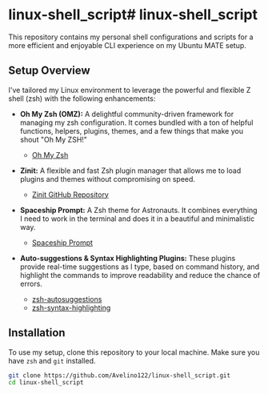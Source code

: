 # linux-shell_script# linux-shell_script

This repository contains my personal shell configurations and scripts for a more efficient and enjoyable CLI experience on my Ubuntu MATE setup. 

## Setup Overview
I've tailored my Linux environment to leverage the powerful and flexible Z shell (zsh) with the following enhancements:

- **Oh My Zsh (OMZ):** A delightful community-driven framework for managing my zsh configuration. It comes bundled with a ton of helpful functions, helpers, plugins, themes, and a few things that make you shout "Oh My ZSH!" 
  - [Oh My Zsh](https://ohmyz.sh/)

- **Zinit:** A flexible and fast Zsh plugin manager that allows me to load plugins and themes without compromising on speed.
  - [Zinit GitHub Repository](https://github.com/zdharma/zinit)

- **Spaceship Prompt:** A Zsh theme for Astronauts. It combines everything I need to work in the terminal and does it in a beautiful and minimalistic way.
  - [Spaceship Prompt](https://github.com/spaceship-prompt/spaceship-prompt)

- **Auto-suggestions & Syntax Highlighting Plugins:** These plugins provide real-time suggestions as I type, based on command history, and highlight the commands to improve readability and reduce the chance of errors.
  - [zsh-autosuggestions](https://github.com/zsh-users/zsh-autosuggestions)
  - [zsh-syntax-highlighting](https://github.com/zsh-users/zsh-syntax-highlighting)

## Installation

To use my setup, clone this repository to your local machine. Make sure you have `zsh` and `git` installed.

```bash
git clone https://github.com/Avelino122/linux-shell_script.git
cd linux-shell_script

